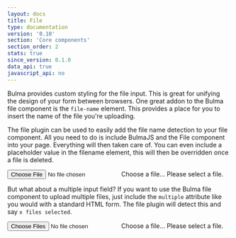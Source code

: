 ```yaml
---
layout: docs
title: File
type: documentation
version: '0.10'
section: 'Core components'
section_order: 2
stats: true
since_version: 0.1.0
data_api: true
javascript_api: no
---
```


Bulma provides custom styling for the file input. This is great for unifying the design of your form between browsers. One great addon to the Bulma file component is the `file-name` element. This provides a place for you to insert the name of the file you're uploading.

The file plugin can be used to easily add the file name detection to your file component. All you need to do is include BulmaJS and the File component into your page. Everything will then taken care of. You can even include a placeholder value in the filename element, this will then be overridden once a file is deleted.

<div class="code-example">
    <div class="file has-name is-boxed">
        <label class="file-label">
            <input class="file-input" type="file" name="resume">
            <span class="file-cta">
                <span class="file-icon">
                    <i class="fa fa-upload"></i>
                </span>
                <span class="file-label">
                    Choose a file…
                </span>
            </span>
            <span class="file-name">Please select a file.</span>
        </label>
    </div>
</div>

But what about a multiple input field? If you want to use the Bulma file component to upload multiple files, just include the `multiple` attribute like you would with a standard HTML form. The file plugin will detect this and say `x files selected`.

<div class="code-example">
    <div class="file has-name is-boxed">
        <label class="file-label">
            <input class="file-input" type="file" name="resume" multiple>
            <span class="file-cta">
                <span class="file-icon">
                    <i class="fa fa-upload"></i>
                </span>
                <span class="file-label">
                    Choose a file…
                </span>
            </span>
            <span class="file-name">Please select a file.</span>
        </label>
    </div>
</div>